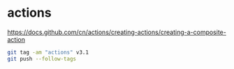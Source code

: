 # actions
https://docs.github.com/cn/actions/creating-actions/creating-a-composite-action

``` bash
git tag -am "actions" v3.1
git push --follow-tags

``` 